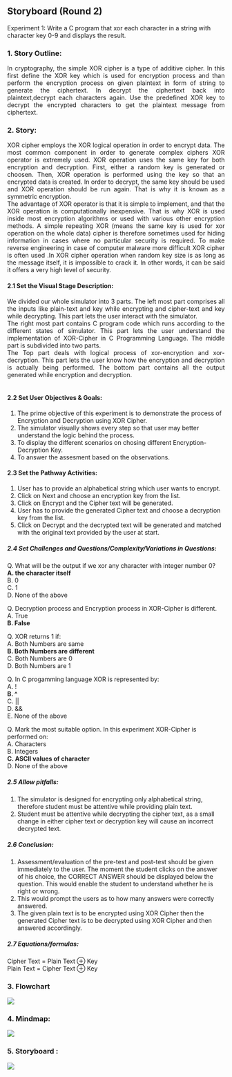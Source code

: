 ## Storyboard (Round 2)

Experiment 1: Write a C program that xor each character in a string with character key 0-9 and displays the result.

### 1. Story Outline:
<div align="justify">
In cryptography, the simple XOR cipher is a type of additive cipher. In this first define the XOR key which is used for encryption process and than perform the encryption process on given plaintext in form of string to generate the ciphertext. In decrypt the ciphertext back into plaintext,decrypt each characters again. Use the predefined XOR key to decrypt the encrypted characters to get the plaintext message from ciphertext.</div>

### 2. Story:
<div align="justify">
XOR cipher employs the XOR logical operation in order to encrypt data. The most common component in order to generate complex ciphers XOR operator is extremely used. XOR operation uses the same key for both encryption and decryption. First, either a random key is generated or choosen. Then, XOR operation is performed using the key so that an encrypted data is created.
In order to decrypt, the same key should be used and XOR operation should be run again. That is why it is known as a symmetric encryption.<br>
The advantage of XOR operator is that it is simple to implement, and that the XOR operation is computationally inexpensive. That is why XOR is used inside most encryption algorithms or used with various other encryption methods. A simple repeating XOR (means the same key is used for xor operation on the whole data) cipher is therefore sometimes used for hiding information in cases where no particular security is required. To make reverse engineering in case of computer malware more difficult XOR cipher is often used .In XOR cipher operation when random key size is as long as the message itself, it is impossible to crack it. In other words, it can be said it offers a very high level of security.</div>

#### 2.1 Set the Visual Stage Description:
<div align="justify">
We divided our whole simulator into 3 parts. The left most part comprises all the inputs like plain-text and key while encrypting and cipher-text and key while decrypting. This part lets the user interact with the simulator.<br> 
The right most part contains C program code which runs according to the different states of simulator. This part lets the user understand the implementation of XOR-Cipher in C Programming Language. The middle part is subdivided into two parts.<br>
The Top part deals with logical process of xor-encryption and xor-decryption. This part lets the user know how the encryption and decryption is actually being performed. The bottom part contains all the output generated while encryption and decryption.</div><br>

#### 2.2 Set User Objectives & Goals:
1. The prime objective of this experiment is to demonstrate the process of Encryption and Decryption using XOR Cipher.<br>
2. The simulator visually shows every step so that user may better understand the logic behind the process.<br>
3. To display the different scenarios on chosing different Encryption-Decryption Key.<br>
4. To answer the assesment based on the observations.<br>

#### 2.3 Set the Pathway Activities:

1. User has to provide an alphabetical string which user wants to encrypt.<br>
2. Click on Next and choose an encryption key from the list.<br>
3. Click on Encrypt and the Cipher text will be generated.<br>
4. User has to provide the generated Cipher text and choose a decryption key from the list.<br>
5. Click on Decrypt and the decrypted text will be generated and matched with the original text provided by the user at start.<br>

##### 2.4 Set Challenges and Questions/Complexity/Variations in Questions:

Q. What will be the output if we xor any character with integer number 0?<br>
<b>A. the character itself</b><br>
B. 0<br>
C. 1<br>
D. None of the above<br>

Q. Decryption process and Encryption process in XOR-Cipher is different.<br>
A. True<br>
<b>B. False</b><br>

Q. XOR returns 1 if:<br>
A. Both Numbers are same<br>
<b>B. Both Numbers are different</b><br>
C. Both Numbers are 0<br>
D. Both Numbers are 1<br>

Q. In C progamming language XOR is represented by:<br>
A. !<br>
<b>B. ^</b><br>
C. ||<br>
D. &&<br>
E. None of the above<br>

Q. Mark the most suitable option. In this experiment XOR-Cipher is performed on:<br>
A. Characters<br>
B. Integers<br>
<b>C. ASCII values of character</b><br>
D. None of the above<br>

##### 2.5 Allow pitfalls:

1. The simulator is designed for encrypting only alphabetical string, therefore student must be attentive while providing plain text.<br>
2. Student must be attentive while decrypting the cipher text, as a small change in either cipher text or decryption key will cause an incorrect decrypted text.<br>

##### 2.6 Conclusion:

1. Assessment/evaluation of the pre-test and post-test should be given immediately to the user. The moment the student clicks on the answer of his choice, the CORRECT ANSWER should be displayed below the question. This would enable the student to understand whether he is right or wrong.<br>
2. This would prompt the users as to how many answers were correctly answered.<br>
3. The given plain text is to be encrypted using XOR Cipher then the generated Cipher text is to be decrypted using XOR Cipher and then answered accordingly.<br>

##### 2.7 Equations/formulas:
Cipher Text = Plain Text &oplus; Key<br>
Plain Text = Cipher Text &oplus; Key<br>


### 3. Flowchart
<img src="flowchart/flowchart.png"/><br>

### 4. Mindmap:
<img src="mindmap/mindmap.jpeg"/>

### 5. Storyboard :

<img src="storyboard/storyboard.gif"/>
